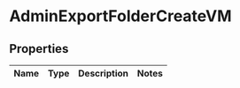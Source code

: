 

# AdminExportFolderCreateVM


## Properties

| Name | Type | Description | Notes |
|------------ | ------------- | ------------- | -------------|



